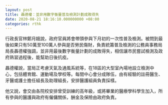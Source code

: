```yaml
---
layout: post
title: 聶德權：並非用數字衡量普及檢測計劃成敗得失
date: 2020-08-21 18:16:10.000000000 +08:00
categories: rthk
---
```


行政長官林鄭月娥說，政府官員將會帶頭參與下月初的一次性普及檢測。被問到最後如果只有50萬至100萬人參與是否勞民傷財，負責統籌普及檢測的公務員事務局局長聶德權強調，並非用最後數字衡量計劃的成敗得失，相信讓市民嘗試檢測及政府熟習過程後，能幫助日後抗疫。

聶德權說，當局正考慮天氣及通風系統等，在18區的大型室內場地設立檢測中心，包括體育館、運動場及學校等。每間中心會分成隊伍，由有經驗的註冊醫生、牙醫或護士擔任組長及助理組長，安排醫護組員負責採樣。

他又說，會交由各院校安排曾受訓練的高年級，或將畢業的醫療學科學生加入，所有參與的醫護與政府有僱傭關係，酬金及保險由政府負責。

